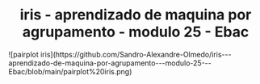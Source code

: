 <h1 align="center"> iris - aprendizado de maquina por agrupamento - modulo 25 - Ebac</h1>
![pairplot iris](https://github.com/Sandro-Alexandre-Olmedo/iris---aprendizado-de-maquina-por-agrupamento---modulo-25---Ebac/blob/main/pairplot%20iris.png)



